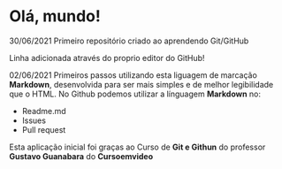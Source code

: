 # Olá, mundo!
30/06/2021
 Primeiro repositório criado ao aprendendo Git/GitHub

 Linha adicionada através do proprio editor do GitHub!

02/06/2021
Primeiros passos utilizando esta liguagem de marcação **Markdown**, desenvolvida para ser mais simples e de melhor legibilidade que o HTML.
No Github podemos utilizar a línguagem **Markdown** no:
* Readme.md
* Issues
* Pull request

Esta aplicação inicial foi graças ao Curso de **Git e Githun** do professor **Gustavo Guanabara** do **Cursoemvideo**
